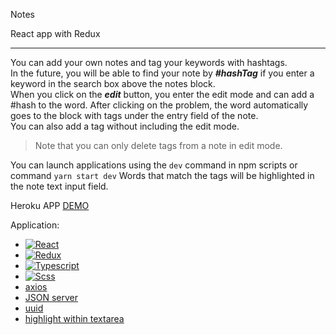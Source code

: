 Notes

React app with Redux

___

You can add your own notes and tag your keywords with hashtags.<br/> 
In the future, you will be able to find your note by ***#hashTag*** if you enter a keyword in the search box above the notes block.<br/>
When you click on the __*edit*__ button, you enter the edit mode and can add a #hash to the word. After clicking on the problem, the word automatically goes to the block with tags under the entry field of the note.<br/>
You can also add a tag without including the edit mode.<br/>
>Note that you can only delete tags from a note in edit mode.
> 
You can launch applications using the `dev` command in npm scripts or command `yarn start dev`
Words that match the tags will be highlighted in the note text input field.
  
Heroku APP [DEMO]()
  
Application: 
- [![React](https://img.shields.io/badge/-REACT-1e1d1f?style-for=the-badge&logo=react)](https://ru.reactjs.org/)
- [![Redux](https://img.shields.io/badge/-REDUX-1e1d1f?style-for=the-badge&logo=redux)](https://redux.js.org/)
- [![Typescript](https://img.shields.io/badge/-TYPESCRIPT-1e1d1f?style-for=the-badge&logo=typescript)](https://www.typescriptlang.org/)
- [![Scss](https://img.shields.io/badge/-SCSS-1e1d1f?style-for=the-badge&logo=sass)](https://www.npmjs.com/package/node-sass)
- [axios](https://www.npmjs.com/package/axios)
- [JSON server](https://www.npmjs.com/package/json-server)
- [uuid](https://www.npmjs.com/package/uuid)
- [highlight within textarea](https://www.npmjs.com/package/react-highlight-within-textarea)
